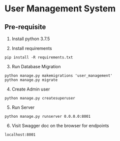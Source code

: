 # User Management System

## Pre-requisite

1. Install python 3.7.5

2. Install requirements
```
pip install -R requirements.txt
```

3. Run Database Migration
```
python manage.py makemigrations 'user_management'
python manage.py migrate
```

4. Create Admin user
```
python manage.py createsuperuser
```

5. Run Server
```
python manage.py runserver 0.0.0.0:8001
```

6. Visit Swagger doc on the browser for endpoints

```
localhost:8001
```
